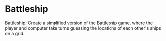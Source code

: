 # Battleship
Battleship: Create a simplified version of the Battleship game, where the player and computer take turns guessing the locations of each other's ships on a grid.
